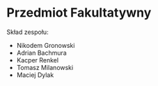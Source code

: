 # Przedmiot Fakultatywny

Skład zespołu:
- Nikodem Gronowski
- Adrian Bachmura
- Kacper Renkel
- Tomasz Milanowski
- Maciej Dylak
